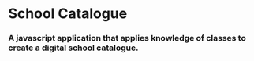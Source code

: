 # School Catalogue


### A javascript application that applies knowledge of classes to create a digital school catalogue.
